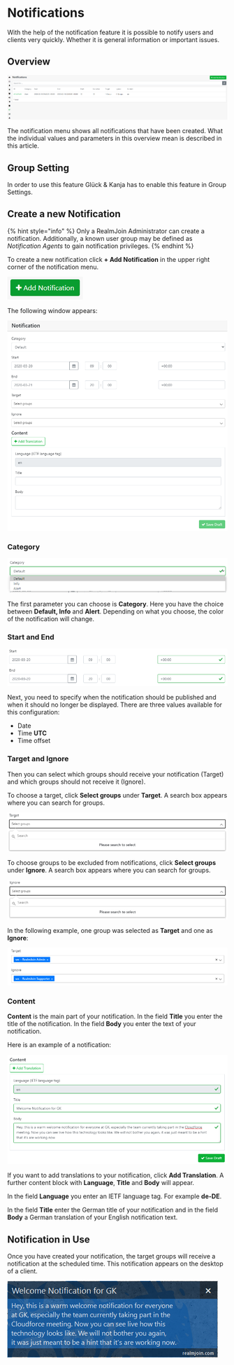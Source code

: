 # Notifications

With the help of the notification feature it is possible to notify users and clients very quickly. Whether it is general information or important issues.

## Overview

![](<../.gitbook/assets/rj-notification-list (1) (1) (2) (2) (2) (1) (1).png>)

The notification menu shows all notifications that have been created. What the individual values and parameters in this overview mean is described in this article.

## Group Setting

In order to use this feature Glück & Kanja has to enable this feature in Group Settings.

## Create a new Notification

{% hint style="info" %}
Only a RealmJoin Administrator can create a notification. Additionally, a known user group may be defined as _Notification Agents_ to gain notification privileges.
{% endhint %}

To create a new notification click **+ Add Notification** in the upper right corner of the notification menu.

![](<../.gitbook/assets/rj-notification-add-notification (2).png>)

The following window appears:

![](<../.gitbook/assets/rj-notification-add-notification2 (2) (2) (2) (1) (1).png>)

### Category

![](<../.gitbook/assets/rj-notification-category (1) (1) (2) (2) (2) (1) (1).png>)

The first parameter you can choose is **Category**. Here you have the choice between **Default, Info** and **Alert**. Depending on what you choose, the color of the notification will change.

### Start and End

![](<../.gitbook/assets/rj-notification-start-end (2).png>)

Next, you need to specify when the notification should be published and when it should no longer be displayed. There are three values available for this configuration:

* Date
* Time **UTC**
* Time offset

### Target and Ignore

Then you can select which groups should receive your notification (Target) and which groups should not receive it (Ignore).

To choose a target, click **Select groups** under **Target**. A search box appears where you can search for groups.

![](<../.gitbook/assets/rj-notification-target (2).png>)

To choose groups to be excluded from notifications, click **Select groups** under **Ignore**. A search box appears where you can search for groups.

![](<../.gitbook/assets/rj-notification-ignore (2) (2) (2) (1) (1).png>)

In the following example, one group was selected as **Target** and one as **Ignore**:

![](<../.gitbook/assets/rj-notification-target-ignore (1) (1) (2).png>)

### Content

**Content** is the main part of your notification. In the field **Title** you enter the title of the notification. In the field **Body** you enter the text of your notification.

Here is an example of a notification:

![](<../.gitbook/assets/rj-notification-content (2).png>)

If you want to add translations to your notification, click **Add Translation**. A further content block with **Language**, **Title** and **Body** will appear.

In the field **Language** you enter an IETF language tag. For example **de-DE**.

In the field **Title** enter the German title of your notification and in the field **Body** a German translation of your English notification text.

## Notification in Use

Once you have created your notification, the target groups will receive a notification at the scheduled time. This notification appears on the desktop of a client.

![](<../.gitbook/assets/rj-notification-prompt (2) (2) (2) (3).png>)
